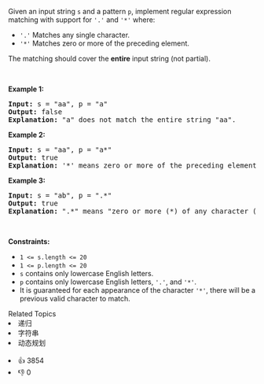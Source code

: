 <p>Given an input string <code>s</code>&nbsp;and a pattern <code>p</code>, implement regular expression matching with support for <code>'.'</code> and <code>'*'</code> where:</p>

<ul> 
 <li><code>'.'</code> Matches any single character.​​​​</li> 
 <li><code>'*'</code> Matches zero or more of the preceding element.</li> 
</ul>

<p>The matching should cover the <strong>entire</strong> input string (not partial).</p>

<p>&nbsp;</p> 
<p><strong class="example">Example 1:</strong></p>

<pre>
<strong>Input:</strong> s = "aa", p = "a"
<strong>Output:</strong> false
<strong>Explanation:</strong> "a" does not match the entire string "aa".
</pre>

<p><strong class="example">Example 2:</strong></p>

<pre>
<strong>Input:</strong> s = "aa", p = "a*"
<strong>Output:</strong> true
<strong>Explanation:</strong> '*' means zero or more of the preceding element, 'a'. Therefore, by repeating 'a' once, it becomes "aa".
</pre>

<p><strong class="example">Example 3:</strong></p>

<pre>
<strong>Input:</strong> s = "ab", p = ".*"
<strong>Output:</strong> true
<strong>Explanation:</strong> ".*" means "zero or more (*) of any character (.)".
</pre>

<p>&nbsp;</p> 
<p><strong>Constraints:</strong></p>

<ul> 
 <li><code>1 &lt;= s.length&nbsp;&lt;= 20</code></li> 
 <li><code>1 &lt;= p.length&nbsp;&lt;= 20</code></li> 
 <li><code>s</code> contains only lowercase English letters.</li> 
 <li><code>p</code> contains only lowercase English letters, <code>'.'</code>, and&nbsp;<code>'*'</code>.</li> 
 <li>It is guaranteed for each appearance of the character <code>'*'</code>, there will be a previous valid character to match.</li> 
</ul>

<div><div>Related Topics</div><div><li>递归</li><li>字符串</li><li>动态规划</li></div></div><br><div><li>👍 3854</li><li>👎 0</li></div>